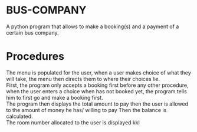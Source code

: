 # BUS-COMPANY
A python program that allows to make a booking(s) and a payment of a certain bus company.<br />
# Procedures
The menu is populated for the user, when a user makes choice of what they will take, the menu then directs them to where their choices lie.<br />
First, the program only accepts a booking first before any other procedure, when the user enters a choice when has not booked yet, the program tells him to first go and make a booking first.<br />
The program then displays the total amount to pay then the user is allowed to the amount of money he has/ willing to pay
Then the balance is calculated.<br />
The room number allocated to the user is displayed
kkl
